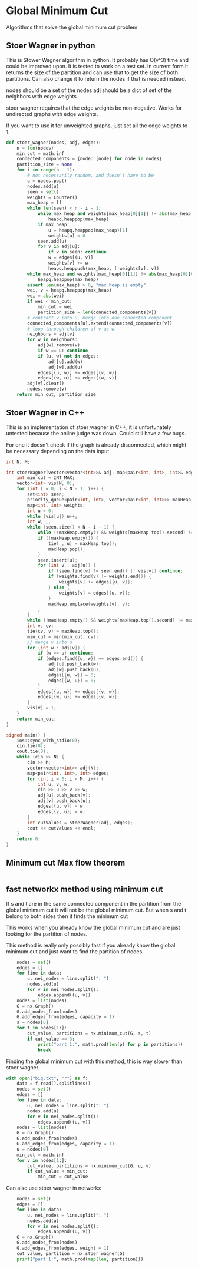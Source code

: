 # Global Minimum Cut

Algorithms that solve the global minimum cut problem

## Stoer Wagner in python

This is Stower Wagner algorithm in python.  It probably has O(v^3) time and could be improved upon.  It is tested to work on a test set.  In current form it returns the size of the partition and can use that to get the size of both partitions.  Can also change it to return the nodes if that is needed instead. 

nodes should be a set of the nodes
adj should be a dict of set of the neighbors with edge weights

stoer wagner requires that the edge weights be non-negative.
Works for undirected graphs with edge weights.

If you want to use it for unweighted graphs, just set all the edge weights to 1.

```py
def stoer_wagner(nodes, adj, edges):
    n = len(nodes)
    min_cut = math.inf
    connected_components = {node: [node] for node in nodes}
    partition_size = None
    for i in range(n - 1):
        # not necessarily random, and doesn't have to be
        u = nodes.pop()
        nodes.add(u)
        seen = set()
        weights = Counter()
        max_heap = []
        while len(seen) < n - i - 1:
            while max_heap and weights[max_heap[0][1]] != abs(max_heap[0][0]):
                heapq.heappop(max_heap)
            if max_heap:
                u = heapq.heappop(max_heap)[1]
                weights[u] = 0
            seen.add(u)
            for v in adj[u]:
                if v in seen: continue
                w = edges[(u, v)]
                weights[v] += w
                heapq.heappush(max_heap, (-weights[v], v))
        while max_heap and weights[max_heap[0][1]] != abs(max_heap[0][0]):
            heapq.heappop(max_heap)
        assert len(max_heap) > 0, "max heap is empty"
        wei, v = heapq.heappop(max_heap)
        wei = abs(wei)
        if wei < min_cut:
            min_cut = wei
            partition_size = len(connected_components[v])
        # contract v into u, merge into one connected component
        connected_components[u].extend(connected_components[v])
        # loop through children of v as w
        neighbors = adj[v]
        for w in neighbors:
            adj[w].remove(v)
            if w == u: continue
            if (u, w) not in edges:
                adj[u].add(w)
                adj[w].add(u)
            edges[(u, w)] += edges[(v, w)]
            edges[(w, u)] += edges[(w, v)]
        adj[v].clear()
        nodes.remove(v)
    return min_cut, partition_size
```

## Stoer Wagner in C++

This is an implementation of stoer wagner in C++, it is unfortunately untested because the online judge was down.  Could still have a few bugs.  

For one it doesn't check if the graph is already disconnected, which might be necessary depending on the data input

```cpp
int N, M;

int stoerWagner(vector<vector<int>>& adj, map<pair<int, int>, int>& edges) {
    int min_cut = INT_MAX;
    vector<int> vis(N, 0);
    for (int i = 0; i < N - 1; i++) {
        set<int> seen;
        priority_queue<pair<int, int>, vector<pair<int, int>>> maxHeap;
        map<int, int> weights;
        int u = 0;
        while (vis[u]) u++;
        int w, _;
        while (seen.size() < N - i - 1) {
            while (!maxHeap.empty() && weights[maxHeap.top().second] != maxHeap.top().first) maxHeap.pop();
            if (!maxHeap.empty()) {
                tie(_, u) = maxHeap.top();
                maxHeap.pop();
            }
            seen.insert(u);
            for (int v : adj[u]) {
                if (seen.find(v) != seen.end() || vis[v]) continue;
                if (weights.find(v) != weights.end()) {
                    weights[v] += edges[{u, v}];
                } else {
                    weights[v] = edges[{u, v}];
                }
                maxHeap.emplace(weights[v], v);
            }
        }
        while (!maxHeap.empty() && weights[maxHeap.top().second] != maxHeap.top().first) maxHeap.pop();
        int v, cv;
        tie(cv, v) = maxHeap.top();
        min_cut = min(min_cut, cv);
        // merge v into u
        for (int w : adj[v]) {
            if (w == u) continue;
            if (edges.find({u, w}) == edges.end()) {
                adj[u].push_back(w);
                adj[w].push_back(u);
                edges[{u, w}] = 0;
                edges[{w, u}] = 0;
            }
            edges[{u, w}] += edges[{v, w}];
            edges[{w, u}] += edges[{v, w}];
        }
        vis[v] = 1;
    }
    return min_cut;
}

signed main() {
    ios::sync_with_stdio(0);
    cin.tie(0);
    cout.tie(0);
    while (cin >> N) {
        cin >> M;
        vector<vector<int>> adj(N);
        map<pair<int, int>, int> edges;
        for (int i = 0; i < M; i++) {
            int u, v, w;
            cin >> u >> v >> w;
            adj[u].push_back(v);
            adj[v].push_back(u);
            edges[{u, v}] = w;
            edges[{v, u}] = w;
        }
        int cutValues = stoerWagner(adj, edges);
        cout << cutValues << endl;
    }
    return 0;
}
```

## Minimum cut Max flow theorem

```py

```

## fast networkx method using minimum cut

If s and t are in the same connected component in the partition from the global minimum cut it will not be the global minimum cut.  But when s and t belong to both sides then it finds the minimum cut

This works when you already know the global minimum cut and are just looking for the partition of nodes.

This method is really only possibly fast if you already know the global minimum cut and just want to find the partition of nodes.

```py
    nodes = set()
    edges = []
    for line in data:
        u, nei_nodes = line.split(": ")
        nodes.add(u)
        for v in nei_nodes.split():
            edges.append((u, v))
    nodes = list(nodes)
    G = nx.Graph()
    G.add_nodes_from(nodes)
    G.add_edges_from(edges, capacity = 1)
    s = nodes[0]
    for t in nodes[1:]:
        cut_value, partitions = nx.minimum_cut(G, s, t)
        if cut_value == 3: 
            print("part 1:", math.prod(len(p) for p in partitions))
            break
```

Finding the global minimum cut with this method, this is way slower than stoer wagner

```py
with open("big.txt", "r") as f:
    data = f.read().splitlines()
    nodes = set()
    edges = []
    for line in data:
        u, nei_nodes = line.split(": ")
        nodes.add(u)
        for v in nei_nodes.split():
            edges.append((u, v))
    nodes = list(nodes)
    G = nx.Graph()
    G.add_nodes_from(nodes)
    G.add_edges_from(edges, capacity = 1)
    u = nodes[0]
    min_cut = math.inf
    for v in nodes[1:]:
        cut_value, partitions = nx.minimum_cut(G, u, v)
        if cut_value < min_cut:
            min_cut = cut_value
```

Can also use stoer wagner in networkx

```py
    nodes = set()
    edges = []
    for line in data:
        u, nei_nodes = line.split(": ")
        nodes.add(u)
        for v in nei_nodes.split():
            edges.append((u, v))
    G = nx.Graph()
    G.add_nodes_from(nodes)
    G.add_edges_from(edges, weight = 1)
    cut_value, partition = nx.stoer_wagner(G)
    print("part 1:", math.prod(map(len, partition)))
```